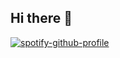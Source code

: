 ## Hi there 👋

<!--
**andreicuruja/andreicuruja** is a ✨ _special_ ✨ repository because its `README.md` (this file) appears on your GitHub profile.

Here are some ideas to get you started:

- 🔭 I’m currently working on ...
- 🌱 I’m currently learning ...
- 👯 I’m looking to collaborate on ...
- 🤔 I’m looking for help with ...
- 💬 Ask me about ...
- 📫 How to reach me: ...
- 😄 Pronouns: ...
- ⚡ Fun fact: ...
-->

[![spotify-github-profile](https://spotify-github-profile.kittinanx.com/api/view?uid=curujatranzante&cover_image=true&theme=default&show_offline=true&background_color=000000&interchange=true&bar_color=50b2df&bar_color_cover=true)](https://spotify-github-profile.kittinanx.com/api/view?uid=curujatranzante&redirect=true)
